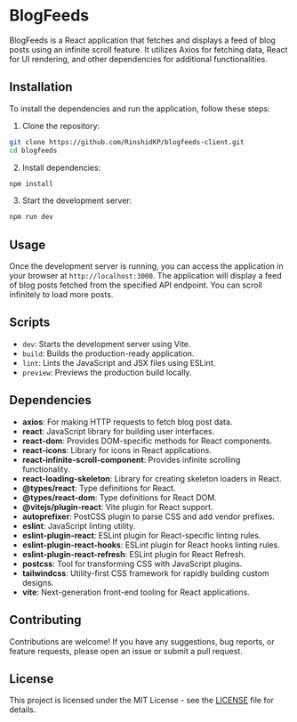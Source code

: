 # BlogFeeds

BlogFeeds is a React application that fetches and displays a feed of blog posts using an infinite scroll feature. It utilizes Axios for fetching data, React for UI rendering, and other dependencies for additional functionalities.

## Installation

To install the dependencies and run the application, follow these steps:

1. Clone the repository:

```bash
git clone https://github.com/RinshidKP/blogfeeds-client.git
cd blogfeeds
```

2. Install dependencies:

```bash
npm install
```

3. Start the development server:

```bash
npm run dev
```

## Usage

Once the development server is running, you can access the application in your browser at `http://localhost:3000`. The application will display a feed of blog posts fetched from the specified API endpoint. You can scroll infinitely to load more posts.

## Scripts

- `dev`: Starts the development server using Vite.
- `build`: Builds the production-ready application.
- `lint`: Lints the JavaScript and JSX files using ESLint.
- `preview`: Previews the production build locally.

## Dependencies

- **axios**: For making HTTP requests to fetch blog post data.
- **react**: JavaScript library for building user interfaces.
- **react-dom**: Provides DOM-specific methods for React components.
- **react-icons**: Library for icons in React applications.
- **react-infinite-scroll-component**: Provides infinite scrolling functionality.
- **react-loading-skeleton**: Library for creating skeleton loaders in React.
- **@types/react**: Type definitions for React.
- **@types/react-dom**: Type definitions for React DOM.
- **@vitejs/plugin-react**: Vite plugin for React support.
- **autoprefixer**: PostCSS plugin to parse CSS and add vendor prefixes.
- **eslint**: JavaScript linting utility.
- **eslint-plugin-react**: ESLint plugin for React-specific linting rules.
- **eslint-plugin-react-hooks**: ESLint plugin for React hooks linting rules.
- **eslint-plugin-react-refresh**: ESLint plugin for React Refresh.
- **postcss**: Tool for transforming CSS with JavaScript plugins.
- **tailwindcss**: Utility-first CSS framework for rapidly building custom designs.
- **vite**: Next-generation front-end tooling for React applications.

## Contributing

Contributions are welcome! If you have any suggestions, bug reports, or feature requests, please open an issue or submit a pull request.

## License

This project is licensed under the MIT License - see the [LICENSE](LICENSE) file for details.
```
```

